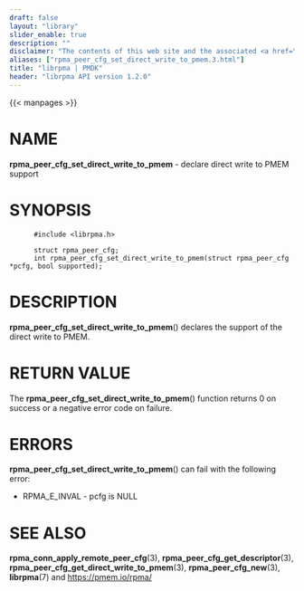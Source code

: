 ```yaml
---
draft: false
layout: "library"
slider_enable: true
description: ""
disclaimer: "The contents of this web site and the associated <a href=\"https://github.com/pmem\">GitHub repositories</a> are BSD-licensed open source."
aliases: ["rpma_peer_cfg_set_direct_write_to_pmem.3.html"]
title: "librpma | PMDK"
header: "librpma API version 1.2.0"
---
```

{{< manpages >}}

[comment]: <> (SPDX-License-Identifier: BSD-3-Clause)
[comment]: <> (Copyright 2020-2023, Intel Corporation)

# NAME

**rpma_peer_cfg_set_direct_write_to_pmem** - declare direct write to
PMEM support

# SYNOPSIS

          #include <librpma.h>

          struct rpma_peer_cfg;
          int rpma_peer_cfg_set_direct_write_to_pmem(struct rpma_peer_cfg *pcfg, bool supported);

# DESCRIPTION

**rpma_peer_cfg_set_direct_write_to_pmem**() declares the support of the
direct write to PMEM.

# RETURN VALUE

The **rpma_peer_cfg_set_direct_write_to_pmem**() function returns 0 on
success or a negative error code on failure.

# ERRORS

**rpma_peer_cfg_set_direct_write_to_pmem**() can fail with the following
error:

-   RPMA_E\_INVAL - pcfg is NULL

# SEE ALSO

**rpma_conn_apply_remote_peer_cfg**(3),
**rpma_peer_cfg_get_descriptor**(3),
**rpma_peer_cfg_get_direct_write_to_pmem**(3), **rpma_peer_cfg_new**(3),
**librpma**(7) and https://pmem.io/rpma/
